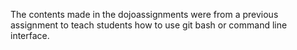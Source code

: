 The contents made in the dojoassignments were from a previous assignment to teach students how to use git bash or command line interface.
